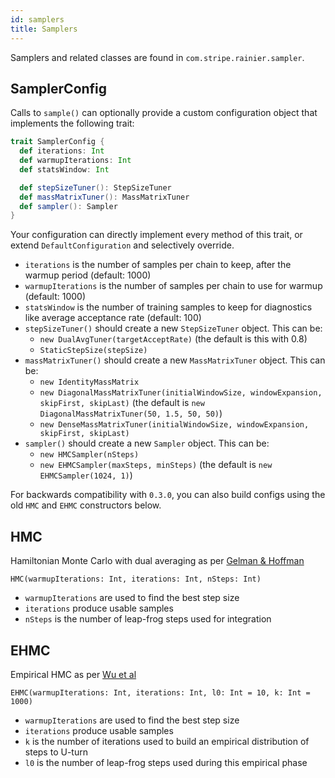```yaml
---
id: samplers
title: Samplers
---
```


Samplers and related classes are found in `com.stripe.rainier.sampler`.

## SamplerConfig

Calls to `sample()` can optionally provide a custom configuration object that implements the following trait:

```scala
trait SamplerConfig {
  def iterations: Int
  def warmupIterations: Int
  def statsWindow: Int

  def stepSizeTuner(): StepSizeTuner
  def massMatrixTuner(): MassMatrixTuner
  def sampler(): Sampler
}
```

Your configuration can directly implement every method of this trait, or extend `DefaultConfiguration` and selectively override.

* `iterations` is the number of samples per chain to keep, after the warmup period (default: 1000)
* `warmupIterations` is the number of samples per chain to use for warmup (default: 1000)
* `statsWindow` is the number of training samples to keep for diagnostics like average acceptance rate (default: 100)
* `stepSizeTuner()` should create a new `StepSizeTuner` object. This can be:
   * `new DualAvgTuner(targetAcceptRate)` (the default is this with 0.8)
   * `StaticStepSize(stepSize)`
* `massMatrixTuner()` should create a new `MassMatrixTuner` object. This can be:
   * `new IdentityMassMatrix`
   * `new DiagonalMassMatrixTuner(initialWindowSize, windowExpansion, skipFirst, skipLast)` (the default is `new DiagonalMassMatrixTuner(50, 1.5, 50, 50)`)
   * `new DenseMassMatrixTuner(initialWindowSize, windowExpansion, skipFirst, skipLast)`
* `sampler()` should create a new `Sampler` object. This can be:
   * `new HMCSampler(nSteps)`
   * `new EHMCSampler(maxSteps, minSteps)` (the default is `new EHMCSampler(1024, 1)`)


For backwards compatibility with `0.3.0`, you can also build configs using the old `HMC` and `EHMC` constructors below.

## HMC
Hamiltonian Monte Carlo with dual averaging as per [Gelman & Hoffman](http://www.stat.columbia.edu/~gelman/research/published/nuts.pdf)

`HMC(warmupIterations: Int, iterations: Int, nSteps: Int)`

* `warmupIterations` are used to find the best step size
* `iterations` produce usable samples
* `nSteps` is the number of leap-frog steps used for integration

## EHMC

Empirical HMC as per [Wu et al](https://arxiv.org/pdf/1810.04449.pdf)

`EHMC(warmupIterations: Int, iterations: Int, l0: Int = 10, k: Int = 1000)`

* `warmupIterations` are used to find the best step size
* `iterations` produce usable samples
* `k` is the number of iterations used to build an empirical distribution of steps to U-turn
* `l0` is the number of leap-frog steps used during this empirical phase

